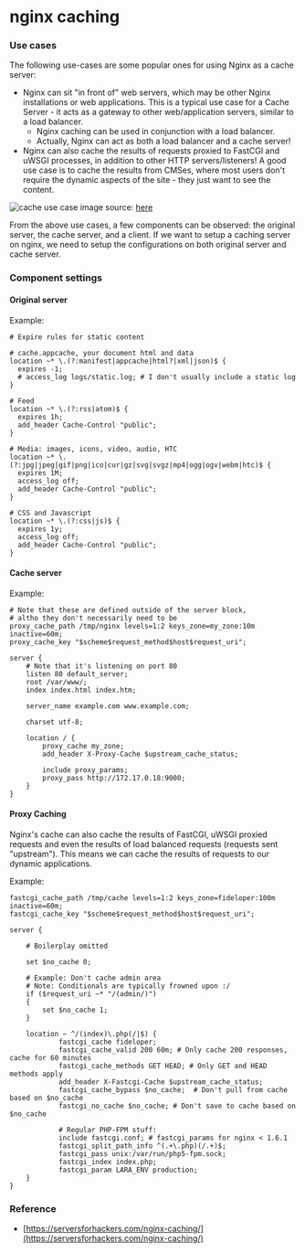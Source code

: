 # nginx caching

### Use cases

The following use-cases are some popular ones for using Nginx as a cache server:

* Nginx can sit "in front of" web servers, which may be other Nginx installations or web applications. This is a typical use case for a Cache Server - it acts as a gateway to other web/application servers, similar to a load balancer.
  * Nginx caching can be used in conjunction with a load balancer.
  * Actually, Nginx can act as both a load balancer and a cache server!
* Nginx can also cache the results of requests proxied to FastCGI and uWSGI processes, in addition to other HTTP servers/listeners! A good use case is to cache the results from CMSes, where most users don't require the dynamic aspects of the site - they just want to see the content.

![cache use case](http://image.slidesharecdn.com/nginxcaching-141120212306-conversion-gate02/95/nginx-highperformance-caching-9-638.jpg?cb=1416560537)
image source: [here](http://www.slideshare.net/Nginx/nginx-highperformance-caching)

From the above use cases, a few components can be observed: the original server, the cache server, and a client. If we want to setup a caching server on nginx, we need to setup the configurations on both original server and cache server.

### Component settings

#### Original server

Example:
```
# Expire rules for static content

# cache.appcache, your document html and data
location ~* \.(?:manifest|appcache|html?|xml|json)$ {
  expires -1;
  # access_log logs/static.log; # I don't usually include a static log
}

# Feed
location ~* \.(?:rss|atom)$ {
  expires 1h;
  add_header Cache-Control "public";
}

# Media: images, icons, video, audio, HTC
location ~* \.(?:jpg|jpeg|gif|png|ico|cur|gz|svg|svgz|mp4|ogg|ogv|webm|htc)$ {
  expires 1M;
  access_log off;
  add_header Cache-Control "public";
}

# CSS and Javascript
location ~* \.(?:css|js)$ {
  expires 1y;
  access_log off;
  add_header Cache-Control "public";
}
```

#### Cache server

Example:
```
# Note that these are defined outside of the server block,
# altho they don't necessarily need to be
proxy_cache_path /tmp/nginx levels=1:2 keys_zone=my_zone:10m inactive=60m;
proxy_cache_key "$scheme$request_method$host$request_uri";

server {
    # Note that it's listening on port 80
    listen 80 default_server;
    root /var/www/;
    index index.html index.htm;

    server_name example.com www.example.com;

    charset utf-8;

    location / {
        proxy_cache my_zone;
        add_header X-Proxy-Cache $upstream_cache_status;

        include proxy_params;
        proxy_pass http://172.17.0.18:9000;
    }
}
```

#### Proxy Caching

Nginx's cache can also cache the results of FastCGI, uWSGI proxied requests and even the results of load balanced requests (requests sent "upstream"). This means we can cache the results of requests to our dynamic applications.

Example:
```
fastcgi_cache_path /tmp/cache levels=1:2 keys_zone=fideloper:100m inactive=60m;
fastcgi_cache_key "$scheme$request_method$host$request_uri";

server {

    # Boilerplay omitted

    set $no_cache 0;

    # Example: Don't cache admin area
    # Note: Conditionals are typically frowned upon :/
    if ($request_uri ~* "/(admin/)")
    {
        set $no_cache 1;
    }

    location ~ ^/(index)\.php(/|$) {
            fastcgi_cache fideloper;
            fastcgi_cache_valid 200 60m; # Only cache 200 responses, cache for 60 minutes
            fastcgi_cache_methods GET HEAD; # Only GET and HEAD methods apply
            add_header X-Fastcgi-Cache $upstream_cache_status;
            fastcgi_cache_bypass $no_cache;  # Don't pull from cache based on $no_cache
            fastcgi_no_cache $no_cache; # Don't save to cache based on $no_cache

            # Regular PHP-FPM stuff:
            include fastcgi.conf; # fastcgi_params for nginx < 1.6.1
            fastcgi_split_path_info ^(.+\.php)(/.+)$;
            fastcgi_pass unix:/var/run/php5-fpm.sock;
            fastcgi_index index.php;
            fastcgi_param LARA_ENV production;
    }
}

```

### Reference
* [https://serversforhackers.com/nginx-caching/](https://serversforhackers.com/nginx-caching/)
